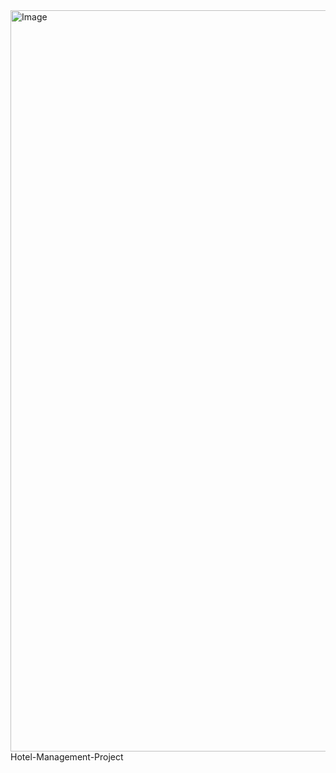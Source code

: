 <img width="1186" alt="Image" src="https://github.com/user-attachments/assets/b488b5c2-32d2-4448-b55b-91ee058ca16c" />
Hotel-Management-Project
